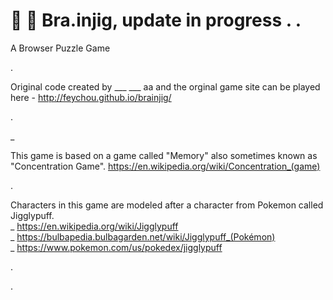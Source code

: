 :cherry_blossom: :lollipop: Bra.injig, update in progress . . 
==========

A Browser Puzzle Game

.

Original code created by ___ ___ aa and the orginal game site can be played here - http://feychou.github.io/brainjig/

.

_

This game is based on a game called "Memory" also sometimes known as "Concentration Game".
https://en.wikipedia.org/wiki/Concentration_(game)


.

Characters in this game are modeled after a character from Pokemon called Jigglypuff.  
_ https://en.wikipedia.org/wiki/Jigglypuff  
_ https://bulbapedia.bulbagarden.net/wiki/Jigglypuff_(Pokémon)  
_ https://www.pokemon.com/us/pokedex/jigglypuff  


.

.
